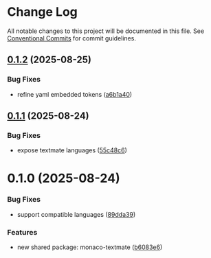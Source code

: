 # Change Log

All notable changes to this project will be documented in this file.
See [Conventional Commits](https://conventionalcommits.org) for commit guidelines.

## [0.1.2](https://github.com/easyops-cn/next-advanced-bricks/compare/@next-shared/monaco-textmate@0.1.1...@next-shared/monaco-textmate@0.1.2) (2025-08-25)


### Bug Fixes

* refine yaml embedded tokens ([a6b1a40](https://github.com/easyops-cn/next-advanced-bricks/commit/a6b1a40cf6f140ef638a174fb180f09a22aa40f8))





## [0.1.1](https://github.com/easyops-cn/next-advanced-bricks/compare/@next-shared/monaco-textmate@0.1.0...@next-shared/monaco-textmate@0.1.1) (2025-08-24)


### Bug Fixes

* expose textmate languages ([55c48c6](https://github.com/easyops-cn/next-advanced-bricks/commit/55c48c69e114667eb6381be018d15828d980b216))





# 0.1.0 (2025-08-24)


### Bug Fixes

* support compatible languages ([89dda39](https://github.com/easyops-cn/next-advanced-bricks/commit/89dda397381999cd110a532a07a82edc1294da14))


### Features

* new shared package: monaco-textmate ([b6083e6](https://github.com/easyops-cn/next-advanced-bricks/commit/b6083e681ec67926d3730396dd3541a9f48cbad7))
